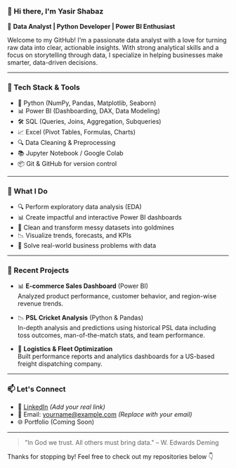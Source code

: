 ### 👋 Hi there, I'm Yasir Shabaz

🎯 **Data Analyst | Python Developer | Power BI Enthusiast**

Welcome to my GitHub! I'm a passionate data analyst with a love for turning raw data into clear, actionable insights. With strong analytical skills and a focus on storytelling through data, I specialize in helping businesses make smarter, data-driven decisions.

---

### 🧠 Tech Stack & Tools

- 🐍 Python (NumPy, Pandas, Matplotlib, Seaborn)
- 📊 Power BI (Dashboarding, DAX, Data Modeling)
- 🛠️ SQL (Queries, Joins, Aggregation, Subqueries)
- 📈 Excel (Pivot Tables, Formulas, Charts)
- 🔍 Data Cleaning & Preprocessing
- 📚 Jupyter Notebook / Google Colab
- 📦 Git & GitHub for version control

---

### 📌 What I Do

- 🔍 Perform exploratory data analysis (EDA)
- 📊 Create impactful and interactive Power BI dashboards
- 🧹 Clean and transform messy datasets into goldmines
- 📉 Visualize trends, forecasts, and KPIs
- 🧠 Solve real-world business problems with data

---

### 🚀 Recent Projects

- 📊 **E-commerce Sales Dashboard** (Power BI)  
  Analyzed product performance, customer behavior, and region-wise revenue trends.

- 📉 **PSL Cricket Analysis** (Python & Pandas)  
  In-depth analysis and predictions using historical PSL data including toss outcomes, man-of-the-match stats, and team performance.

- 🏢 **Logistics & Fleet Optimization**  
  Built performance reports and analytics dashboards for a US-based freight dispatching company.

---

### 📫 Let's Connect

- 💼 [LinkedIn](https://www.linkedin.com/) *(Add your real link)*
- 📧 Email: yourname@example.com *(Replace with your email)*
- 🌐 Portfolio (Coming Soon)

---

> "In God we trust. All others must bring data." – W. Edwards Deming

Thanks for stopping by! Feel free to check out my repositories below 👇
